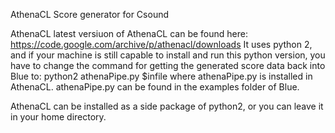 AthenaCL Score generator for Csound

AthenaCL latest versiuon of AthenaCL can be found here: https://code.google.com/archive/p/athenacl/downloads
It uses python 2, and if your machine is still capable to install and run this python version, you have to change the command for getting the generated score data
back into Blue to: 
python2 athenaPipe.py $infile
where athenaPipe.py is installed in AthenaCL.
athenaPipe.py can be found in the examples folder of Blue.

AthenaCL can be installed as a side package of python2, or you can leave it in your home directory.
